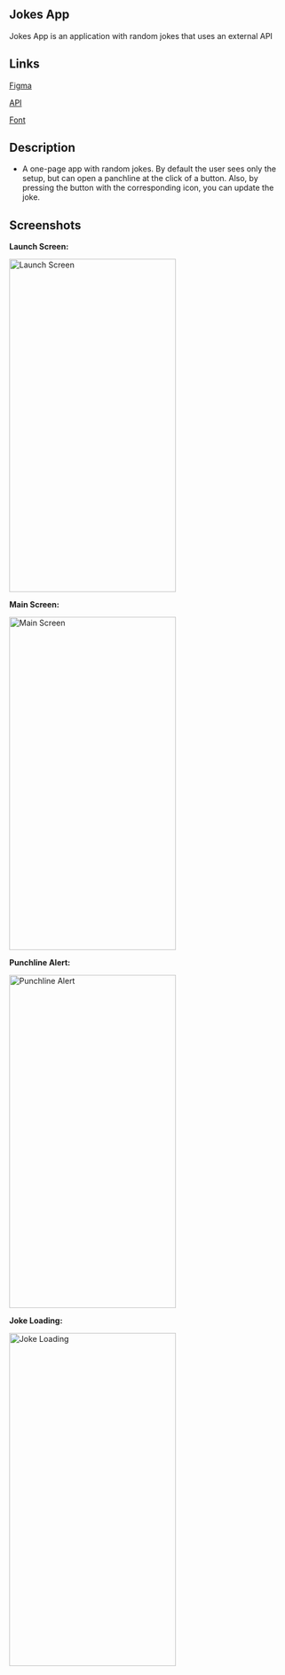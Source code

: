 ## **Jokes App**

Jokes App is an application with random jokes that uses an external API

## **Links**

[Figma](https://www.figma.com/file/LZR5TpBT49pkx0MXcBvP9U/ui-jokes-app?type=design&t=wOkcdL98QTt21BMH-6)

[API](https://github.com/15Dkatz/official_joke_api)

[Font](https://fonts.google.com/specimen/Roboto)

## **Description**

- A one-page app with random jokes. By default the user sees only the setup, but can open a panchline at the click of a button. Also, by pressing the button with the corresponding icon, you can update the joke.

## **Screenshots**
**Launch Screen:**

<img src="https://github.com/ulanoff/jokes-app/assets/94757687/b7abd97c-77a4-47a0-82cb-15b0e80ce7af" width="300" height="600" alt="Launch Screen">

**Main Screen:**

<img src="https://github.com/ulanoff/jokes-app/assets/94757687/626288a2-7231-43d0-84cb-2edc063b4faf" width="300" height="600" alt="Main Screen">

**Punchline Alert:**

<img src="https://github.com/ulanoff/jokes-app/assets/94757687/d3680e78-cbf5-4f32-970d-1ce401111ac2" width="300" height="600" alt="Punchline Alert">

**Joke Loading:**

<img src="https://github.com/ulanoff/jokes-app/assets/94757687/feafbbba-0c4d-4fee-a60c-e6c642716380" width="300" height="600" alt="Joke Loading">



